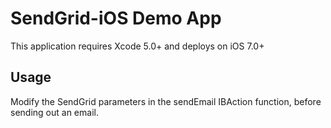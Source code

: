 # SendGrid-iOS Demo App

This application requires Xcode 5.0+ and deploys on iOS 7.0+

## Usage

Modify the SendGrid parameters in the sendEmail IBAction function, before sending out an email. 

